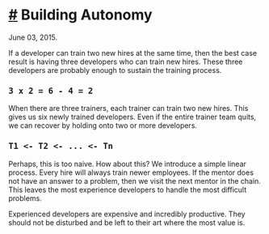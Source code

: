 # <a href="#20150603" id="20150603">#</a> Building Autonomy

<div class="pubdate">June 03, 2015.</div>

If a developer can train two new hires at the same time,
then the best case result is having three developers who can train new hires.
These three developers are probably enough to sustain the training process.

### <tt>3 x 2 = 6 - 4 = 2</tt>

When there are three trainers, each trainer can train two new hires.
This gives us six newly trained developers. Even if the entire trainer
team quits, we can recover by holding onto two or more developers.


### <tt>T1 &lt;-  T2 &lt;- ... &lt;- Tn</tt>

Perhaps, this is too naive. How about this? We introduce a simple linear
process. Every hire will always train newer employees. If the mentor does not
have an answer to a problem, then we visit the next mentor in the chain. This
leaves the most experience developers to handle the most difficult problems.

Experienced developers are expensive and incredibly productive. They should not
be disturbed and be left to their art where the most value is.
